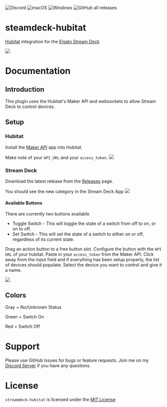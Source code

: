 ![Discord](https://img.shields.io/discord/803471871617531904?style=flat-square)
![macOS](https://img.shields.io/badge/macOS-✓-success?logo=apple&style=flat-square&logoColor=white)
![Windows](https://img.shields.io/badge/Windows-✓-success?logo=windows-95&style=flat-square&logoColor=white)
![GitHub all releases](https://img.shields.io/github/downloads/spectre3ooo/streamdeck-hubitat/total?style=flat-square)

# steamdeck-hubitat
[Hubitat](https://hubitat.com/) integration for the [Elgato Stream Deck](https://www.elgato.com/en/gaming/stream-deck)

![](resources/readme/example.png)

# Documentation

## Introduction
This plugin uses the Hubitat's Maker API and websockets to allow Stream Deck to control devices.

## Setup

### Hubitat
Install the [Maker API](https://docs.hubitat.com/index.php?title=Maker_API) app into Hubitat.

Make note of your `API_URL` and your `access_token`. ![](resources/readme/access_token.png)

### Stream Deck
Download the latest release from the [Releases](https://github.com/spectre3ooo/streamdeck-hubitat/releases) page.

You should see the new category in the Stream Deck App
![](resources/readme/new_category.png)

#### Available Buttons
There are currently two buttons available
* Toggle Switch - This will toggle the state of a switch from off to on, or on to off.
* Set Switch - This will set the state of a switch to either on or off, regardless of its current state.

Drag an action button to a free button slot. Configure the button with the `API URL` of your hubitat. Paste in your `access_token` from the Maker API.
Click away from the input field and if everything has been setup properly, the list of devices should populate. Select the device you want to control and give it a name.

![](resources/readme/global_settings.png)

## Colors
Gray = No/Unknown Status

Green = Switch On

Red = Switch Off

# Support
Please use GitHub Issues for bugs or feature requests. Join me on my [Discord Server](https://discord.gg/J5tSRCMNbz) if you have any questions.

# License
`streamdeck-hubitat` is licensed under the [MIT License](LICENSE)
